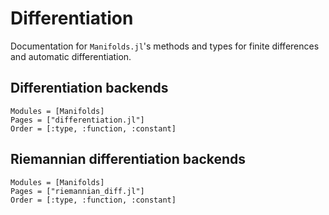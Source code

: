 # Differentiation

Documentation for `Manifolds.jl`'s methods and types for finite differences and automatic differentiation.

## Differentiation backends

```@autodocs
Modules = [Manifolds]
Pages = ["differentiation.jl"]
Order = [:type, :function, :constant]
```

## Riemannian differentiation backends

```@autodocs
Modules = [Manifolds]
Pages = ["riemannian_diff.jl"]
Order = [:type, :function, :constant]
```
